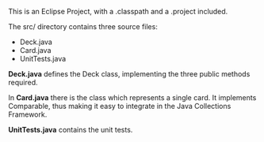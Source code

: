 This is an Eclipse Project, with a .classpath and a .project included.

The src/ directory contains three source files:

- Deck.java
- Card.java
- UnitTests.java

**Deck.java** defines the Deck class, implementing the three public methods required. 

In **Card.java** there is the class which represents a single card. It implements Comparable, thus making it easy to integrate in the Java Collections Framework.

**UnitTests.java** contains the unit tests.
